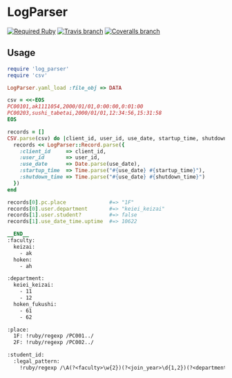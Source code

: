 # LogParser

[![Required Ruby](https://img.shields.io/badge/ruby-%3E%3D%202.2.4-red.svg)](#)
[![Travis branch](https://img.shields.io/travis/844196/log_parser.svg)](https://travis-ci.org/844196/log_parser)
[![Coveralls branch](https://img.shields.io/coveralls/844196/log_parser/master.svg)](https://coveralls.io/github/844196/log_parser)

## Usage

```ruby
require 'log_parser'
require 'csv'

LogParser.yaml_load :file_obj => DATA

csv = <<-EOS
PC00101,ak1111054,2000/01/01,0:00:00,0:01:00
PC00203,sushi_tabetai,2000/01/01,12:34:56,15:31:58
EOS

records = []
CSV.parse(csv) do |client_id, user_id, use_date, startup_time, shutdown_time|
  records << LogParser::Record.parse({
    :client_id     => client_id,
    :user_id       => user_id,
    :use_date      => Date.parse(use_date),
    :startup_time  => Time.parse("#{use_date} #{startup_time}"),
    :shutdown_time => Time.parse("#{use_date} #{shutdown_time}")
  })
end

records[0].pc.place              #=> "1F"
records[0].user.department       #=> "keiei_keizai"
records[1].user.student?         #=> false
records[1].use_date_time.uptime  #=> 10622

__END__
:faculty:
  keizai:
    - ak
  hoken:
    - ah

:department:
  keiei_keizai:
    - 11
    - 12
  hoken_fukushi:
    - 61
    - 62

:place:
  1F: !ruby/regexp /PC001../
  2F: !ruby/regexp /PC002../

:student_id:
  :legal_pattern:
    !ruby/regexp /\A(?<faculty>\w{2})(?<join_year>\d{1,2})(?<department>\d{2})(?<range_number>\d{3})\z/
```
